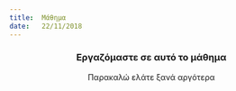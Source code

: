 ```yaml
---
title:  Μάθημα
date:   22/11/2018
---
```


### <center>Εργαζόμαστε σε αυτό το μάθημα</center>
<center>Παρακαλώ ελάτε ξανά αργότερα</center>